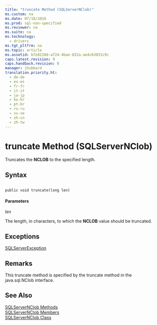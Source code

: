 ```yaml
---
title: "truncate Method (SQLServerNClob)"
ms.custom: na
ms.date: 07/18/2016
ms.prod: sql-non-specified
ms.reviewer: na
ms.suite: na
ms.technology: 
  - drivers
ms.tgt_pltfrm: na
ms.topic: article
ms.assetid: b7e8210d-a724-4bae-832a-ae4c63031c9c
caps.latest.revision: 9
caps.handback.revision: 0
manager: jhubbard
translation.priority.ht: 
  - de-de
  - es-es
  - fr-fr
  - it-it
  - ja-jp
  - ko-kr
  - pt-br
  - ru-ru
  - sv-se
  - zh-cn
  - zh-tw
---
```

# truncate Method (SQLServerNClob)
  Truncates the **NCLOB** to the specified length.  
  
## Syntax  
  
```  
  
public void truncate(long len)  
```  
  
#### Parameters  
 *len*  
  
 The length, in characters, to which the **NCLOB** value should be truncated.  
  
## Exceptions  
 [SQLServerException](../content/SQLServerException-Class.md)  
  
## Remarks  
 This truncate method is specified by the truncate method in the java.sql.NClob interface.  
  
## See Also  
 [SQLServerNClob Methods](../content/SQLServerNClob-Methods.md)   
 [SQLServerNClob Members](../content/SQLServerNClob-Members.md)   
 [SQLServerNClob Class](../content/SQLServerNClob-Class.md)  
  
  
